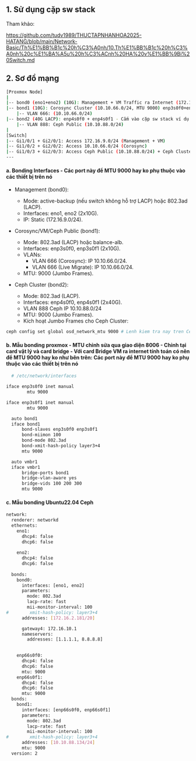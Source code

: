 ## 1. Sử dụng cặp sw stack

Tham khảo:

https://github.com/tudv1989/THUCTAPNHANHOA2025-HATANG/blob/main/Network-Basic/Th%E1%BB%B1c%20h%C3%A0nh/10.Th%E1%BB%B1c%20h%C3%A0nh%20c%E1%BA%A5u%20h%C3%ACnh%20HA%20v%E1%BB%9Bi%20Switch.md

## 2. Sơ đồ mạng 

```Bash
[Proxmox Node]
|
|-- bond0 (eno1+eno2) (10G): Management + VM Traffic ra Internet (172.16.9.0/24) - Cắm vào cặp sw stack ví dụ Gi1/0/1 + Gi2/0/1
|-- bond1 (10G): Corosync Cluster (10.10.66.0/24, MTU 9000) enp3s0f0+enp3s0f1 - Cắm vào cặp sw stack ví dụ Gi1/0/2 + Gi2/0/2 - Đường chỉ định cho live migrate máy ảo
    |-- VLAN 666: (10.10.66.0/24)
|-- bond2 (40G LACP): enp4s0f0 + enp4s0f1 - Cắm vào cặp sw stack ví dụ Gi1/0/3 + Gi2/0/3
    |-- VLAN 888: Ceph Public (10.10.88.0/24)
|
[Switch]
|-- Gi1/0/1 + Gi2/0/1: Access 172.16.9.0/24 (Management + VM)
|-- Gi1/0/2 + Gi2/0/2: Access 10.10.66.0/24 (Corosync)
|-- Gi1/0/3 + Gi2/0/3: Access Ceph Public (10.10.88.0/24) + Ceph Cluster
---
```

#### a. Bonding Interfaces - Các port này để MTU 9000 hay ko phụ thuộc vào các thiết bị trên nó 
- Management (bond0):
  - Mode: active-backup (nếu switch không hỗ trợ LACP) hoặc 802.3ad (LACP).
  - Interfaces: eno1, eno2 (2x10G).
  - IP: Static (172.16.9.0/24).


- Corosync/VM/Ceph Public (bond1):
  - Mode: 802.3ad (LACP) hoặc balance-alb.
  - Interfaces: enp3s0f0, enp3s0f1 (2x10G).
  - VLANs:
    - VLAN 666 (Corosync): IP 10.10.66.0/24.
    - VLAN 666 (Live Migrate): IP 10.10.66.0/24.
  - MTU: 9000 (Jumbo Frames).

- Ceph Cluster (bond2):
  - Mode: 802.3ad (LACP).
  - Interfaces: enp4s0f0, enp4s0f1 (2x40G).
  - VLAN 888 Ceph IP 10.10.88.0/24
  - MTU: 9000 (Jumbo Frames).
  - Kích hoạt Jumbo Frames cho Ceph Cluster:
```Bash
ceph config set global osd_network_mtu 9000 # Lenh kiem tra nay tren Ceph moi, ban 17 quincy ko ho tro

```
#### b. Mẫu bonding proxmox - MTU chỉnh sửa qua giao diện 8006 - Chỉnh tại card vật lý và card bridge - Với card Bridge VM ra internet tính toán có nên để MTU 9000 hay ko như bên trên: Các port này để MTU 9000 hay ko phụ thuộc vào các thiết bị trên nó 
```Bash
  # /etc/network/interfaces

iface enp3s0f0 inet manual
        mtu 9000

iface enp3s0f1 inet manual
        mtu 9000

  auto bond1
  iface bond1
      bond-slaves enp3s0f0 enp3s0f1
      bond-miimon 100
      bond-mode 802.3ad
      bond-xmit-hash-policy layer3+4
      mtu 9000

  auto vmbr1
  iface vmbr1
      bridge-ports bond1
      bridge-vlan-aware yes
      bridge-vids 100 200 300
      mtu 9000
```

#### c. Mẫu bonding Ubuntu22.04 Ceph
```Bash
network:
  renderer: networkd
  ethernets:
    eno1:
      dhcp4: false
      dhcp6: false
      
    eno2:
      dhcp4: false
      dhcp6: false
      
  bonds:
    bond0:
      interfaces: [eno1, eno2]
      parameters:
        mode: 802.3ad
        lacp-rate: fast
        mii-monitor-interval: 100
#        xmit-hash-policy: layer3+4
      addresses: [172.16.2.181/20]

      gateway4: 172.16.10.1
      nameservers:
        addresses: [1.1.1.1, 8.8.8.8]
      

    enp66s0f0:
      dhcp4: false
      dhcp6: false
      mtu: 9000
    enp66s0f1:
      dhcp4: false
      dhcp6: false
      mtu: 9000
  bonds:
    bond1:
      interfaces: [enp66s0f0, enp66s0f1]
      parameters:
        mode: 802.3ad
        lacp-rate: fast
        mii-monitor-interval: 100
#        xmit-hash-policy: layer3+4
      addresses: [10.10.88.134/24]
      mtu: 9000
  version: 2
```